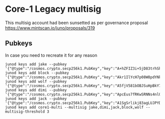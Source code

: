 # Core-1 Legacy multisig

This multisig account had been sunsetted as per governance proposal https://www.mintscan.io/juno/proposals/319 


## Pubkeys

In case you need to recreate it for any reason


```
junod keys add jake --pubkey '{"@type":"/cosmos.crypto.secp256k1.PubKey","key":"A+hZFIZ3i+5jD83trhShTmD/bAAXpIyb6tHJDJtiOAn6"}'
junod keys add block --pubkey '{"@type":"/cosmos.crypto.secp256k1.PubKey","key":"Akr1IlYcH7p08W8pdYNkmAEvDRoPOXdOefg56cm3paKm"}'
junod keys add wolf --pubkey '{"@type":"/cosmos.crypto.secp256k1.PubKey","key":"A5fjV581bOBJSuHpBkY7ve3uZJFAv4JI14+K+RiHgr30"}'
junod keys add dimi --pubkey '{"@type":"/cosmos.crypto.secp256k1.PubKey","key":"ApcEus7fRKwSRNNs4nlOy62fFH9Ep7lg9DQRsnx9Ht0H"}'
junod keys add jack --pubkey '{"@type":"/cosmos.crypto.secp256k1.PubKey","key":"A1SgSrlikj83agLUJPYDuWTjPkw4rPzkWgMMy/5RxANy"}'
junod keys add core1-multi --multisig jake,dimi,jack,block,wolf --multisig-threshold 3
```

